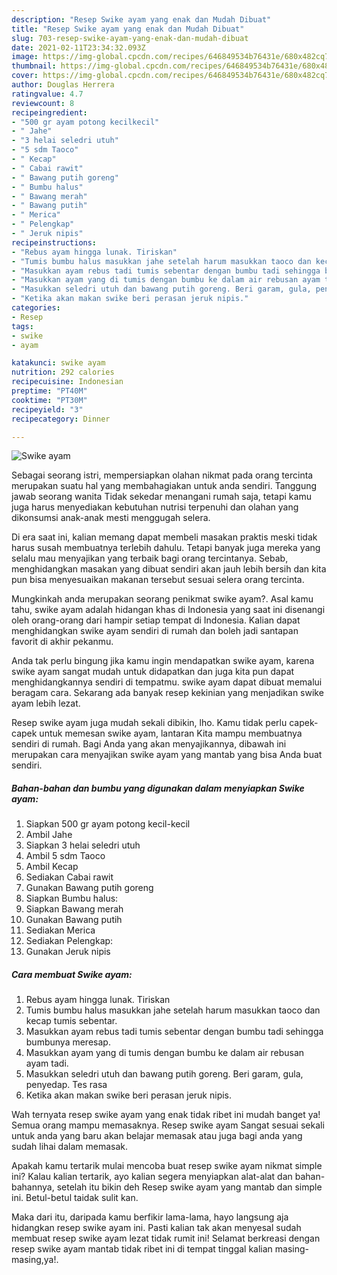```yaml
---
description: "Resep Swike ayam yang enak dan Mudah Dibuat"
title: "Resep Swike ayam yang enak dan Mudah Dibuat"
slug: 703-resep-swike-ayam-yang-enak-dan-mudah-dibuat
date: 2021-02-11T23:34:32.093Z
image: https://img-global.cpcdn.com/recipes/646849534b76431e/680x482cq70/swike-ayam-foto-resep-utama.jpg
thumbnail: https://img-global.cpcdn.com/recipes/646849534b76431e/680x482cq70/swike-ayam-foto-resep-utama.jpg
cover: https://img-global.cpcdn.com/recipes/646849534b76431e/680x482cq70/swike-ayam-foto-resep-utama.jpg
author: Douglas Herrera
ratingvalue: 4.7
reviewcount: 8
recipeingredient:
- "500 gr ayam potong kecilkecil"
- " Jahe"
- "3 helai seledri utuh"
- "5 sdm Taoco"
- " Kecap"
- " Cabai rawit"
- " Bawang putih goreng"
- " Bumbu halus"
- " Bawang merah"
- " Bawang putih"
- " Merica"
- " Pelengkap"
- " Jeruk nipis"
recipeinstructions:
- "Rebus ayam hingga lunak. Tiriskan"
- "Tumis bumbu halus masukkan jahe setelah harum masukkan taoco dan kecap tumis sebentar."
- "Masukkan ayam rebus tadi tumis sebentar dengan bumbu tadi sehingga bumbunya meresap."
- "Masukkan ayam yang di tumis dengan bumbu ke dalam air rebusan ayam tadi."
- "Masukkan seledri utuh dan bawang putih goreng. Beri garam, gula, penyedap. Tes rasa"
- "Ketika akan makan swike beri perasan jeruk nipis."
categories:
- Resep
tags:
- swike
- ayam

katakunci: swike ayam 
nutrition: 292 calories
recipecuisine: Indonesian
preptime: "PT40M"
cooktime: "PT30M"
recipeyield: "3"
recipecategory: Dinner

---
```



![Swike ayam](https://img-global.cpcdn.com/recipes/646849534b76431e/680x482cq70/swike-ayam-foto-resep-utama.jpg)

Sebagai seorang istri, mempersiapkan olahan nikmat pada orang tercinta merupakan suatu hal yang membahagiakan untuk anda sendiri. Tanggung jawab seorang  wanita Tidak sekedar menangani rumah saja, tetapi kamu juga harus menyediakan kebutuhan nutrisi terpenuhi dan olahan yang dikonsumsi anak-anak mesti menggugah selera.

Di era  saat ini, kalian memang dapat membeli masakan praktis meski tidak harus susah membuatnya terlebih dahulu. Tetapi banyak juga mereka yang selalu mau menyajikan yang terbaik bagi orang tercintanya. Sebab, menghidangkan masakan yang dibuat sendiri akan jauh lebih bersih dan kita pun bisa menyesuaikan makanan tersebut sesuai selera orang tercinta. 



Mungkinkah anda merupakan seorang penikmat swike ayam?. Asal kamu tahu, swike ayam adalah hidangan khas di Indonesia yang saat ini disenangi oleh orang-orang dari hampir setiap tempat di Indonesia. Kalian dapat menghidangkan swike ayam sendiri di rumah dan boleh jadi santapan favorit di akhir pekanmu.

Anda tak perlu bingung jika kamu ingin mendapatkan swike ayam, karena swike ayam sangat mudah untuk didapatkan dan juga kita pun dapat menghidangkannya sendiri di tempatmu. swike ayam dapat dibuat memalui beragam cara. Sekarang ada banyak resep kekinian yang menjadikan swike ayam lebih lezat.

Resep swike ayam juga mudah sekali dibikin, lho. Kamu tidak perlu capek-capek untuk memesan swike ayam, lantaran Kita mampu membuatnya sendiri di rumah. Bagi Anda yang akan menyajikannya, dibawah ini merupakan cara menyajikan swike ayam yang mantab yang bisa Anda buat sendiri.

<!--inarticleads1-->

##### Bahan-bahan dan bumbu yang digunakan dalam menyiapkan Swike ayam:

1. Siapkan 500 gr ayam potong kecil-kecil
1. Ambil  Jahe
1. Siapkan 3 helai seledri utuh
1. Ambil 5 sdm Taoco
1. Ambil  Kecap
1. Sediakan  Cabai rawit
1. Gunakan  Bawang putih goreng
1. Siapkan  Bumbu halus:
1. Siapkan  Bawang merah
1. Gunakan  Bawang putih
1. Sediakan  Merica
1. Sediakan  Pelengkap:
1. Gunakan  Jeruk nipis




<!--inarticleads2-->

##### Cara membuat Swike ayam:

1. Rebus ayam hingga lunak. Tiriskan
1. Tumis bumbu halus masukkan jahe setelah harum masukkan taoco dan kecap tumis sebentar.
1. Masukkan ayam rebus tadi tumis sebentar dengan bumbu tadi sehingga bumbunya meresap.
1. Masukkan ayam yang di tumis dengan bumbu ke dalam air rebusan ayam tadi.
1. Masukkan seledri utuh dan bawang putih goreng. Beri garam, gula, penyedap. Tes rasa
1. Ketika akan makan swike beri perasan jeruk nipis.




Wah ternyata resep swike ayam yang enak tidak ribet ini mudah banget ya! Semua orang mampu memasaknya. Resep swike ayam Sangat sesuai sekali untuk anda yang baru akan belajar memasak atau juga bagi anda yang sudah lihai dalam memasak.

Apakah kamu tertarik mulai mencoba buat resep swike ayam nikmat simple ini? Kalau kalian tertarik, ayo kalian segera menyiapkan alat-alat dan bahan-bahannya, setelah itu bikin deh Resep swike ayam yang mantab dan simple ini. Betul-betul taidak sulit kan. 

Maka dari itu, daripada kamu berfikir lama-lama, hayo langsung aja hidangkan resep swike ayam ini. Pasti kalian tak akan menyesal sudah membuat resep swike ayam lezat tidak rumit ini! Selamat berkreasi dengan resep swike ayam mantab tidak ribet ini di tempat tinggal kalian masing-masing,ya!.

